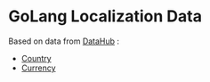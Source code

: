 # GoLang Localization Data

Based on data from [DataHub](https://datahub.io) :
- [Country](https://datahub.io/core/country-codes)
- [Currency](https://datahub.io/core/currency-codes)
